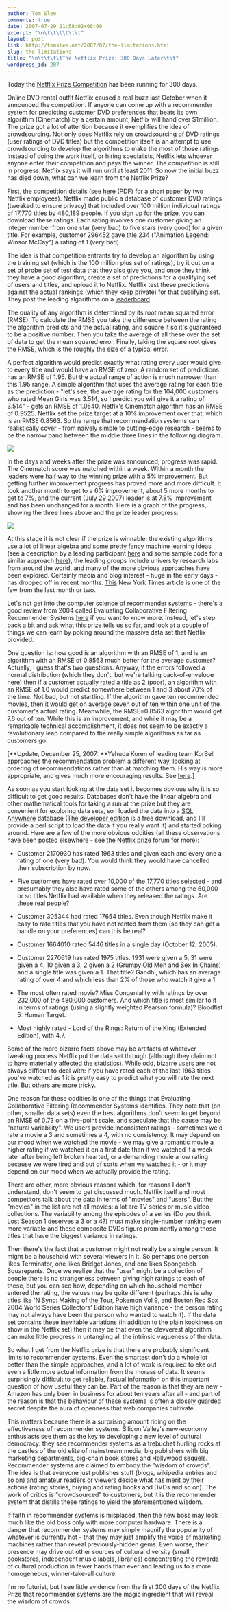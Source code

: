 ```yaml
---
author: Tom Slee
comments: true
date: 2007-07-29 21:58:02+00:00
excerpt: "\n\t\t\t\t\t\t"
layout: post
link: http://tomslee.net/2007/07/the-limitations.html
slug: the-limitations
title: "\n\t\t\t\tThe Netflix Prize: 300 Days Later\t\t"
wordpress_id: 207
---
```



				

Today the [Netflix Prize Competition](http://www.netflixprize.com/) has been running for 300 days.





Online DVD rental outfit Netflix caused a real buzz last October when it announced the competition. If anyone can come up with a recommender system for predicting customer DVD preferences that beats its own algorithm (Cinematch) by a certain amount, Netflix will hand over $1million. The prize got a lot of attention because it exemplifies the idea of crowdsourcing. Not only does Netflix rely on crowdsourcing of DVD ratings (user ratings of DVD titles) but the competition itself is an attempt to use crowdsourcing to develop the algorithms to make the most of those ratings. Instead of doing the work itself, or hiring specialists, Netflix lets whoever anyone enter their competition and pays the winner. The competition is still in progress: Netflix says it will run until at least 2011. So now the initial buzz has died down, what can we learn from the Netflix Prize?




First, the competition details (see [here](http://www.netflixprize.com/assets/NetflixPrizeKDD_to_appear.pdf) (PDF) for a short paper by two Netflix employees). Netflix made public a database of customer DVD ratings (tweaked to ensure privacy) that included over 100 million individual ratings of 17,770 titles by 480,189 people. If you sign up for the prize, you can download these ratings. Each rating involves one customer giving an integer number from one star (very bad) to five stars (very good) for a given title. For example, customer 296452 gave title 234 ("Animation Legend: Winsor McCay") a rating of 1 (very bad).




The idea is that competition entrants try to develop an algorithm by using the training set (which is the 100 million plus set of ratings), try it out on a set of probe set of test data that they also give you, and once they think they have a good algorithm, create a set of predictions for a qualifying set of users and titles, and upload it to Netflix. Netflix test these predictions against the actual rankings (which they keep private) for that qualifying set. They post the leading algorithms on a [leaderboard](http://www.netflixprize.com//leaderboard).




The quality of any algorithm is determined by its root mean squared error (RMSE). To calculate the RMSE you take the difference between the rating the algorithm predicts and the actual rating, and square it so it's guaranteed to be a positive number. Then you take the average of all these over the set of data to get the mean squared error. Finally, taking the square root gives the RMSE, which is the roughly the size of a typical error.




A perfect algorithm would predict exactly what rating every user would give to every title and would have an RMSE of zero. A random set of predictions has an RMSE of 1.95. But the actual range of action is much narrower than this 1.95 range. A simple algorithm that uses the average rating for each title as the prediction - "let's see, the average rating for the 104,000 customers who rated Mean Girls was 3.514, so I predict you will give it a rating of 3.514" - gets an RMSE of 1.0540. Netflx's Cinematch algorithm has an RMSE of 0.9525. Netflix set the prize target at a 10% improvement over that, which is an RMSE 0.8563. So the range that recommendation systems can realistically cover - from naively simple to cutting-edge research - seems to be the narrow band between the middle three lines in the following diagram.




![](http://docs.google.com/File?id=dfx7r5rf_85x9qfswgv)




In the days and weeks after the prize was announced, progress was rapid. The Cinematch score was matched within a week. Within a month the leaders were half way to the winning prize with a 5% improvement. But getting further improvement progress has proved more and more difficult. It took another month to get to a 6% improvement, about 5 more months to get to 7%, and the current (July 29 2007) leader is at 7.8% improvement and has been unchanged for a month. Here is a graph of the progress, showing the three lines above and the prize leader progress:




![](http://docs.google.com/File?id=dfx7r5rf_84dr8gwqgt)  


At this stage it is not clear if the prize is winnable: the existing algorithms use a lot of linear algebra and some pretty fancy machine learning ideas (see a description by a leading participant [here](http://sifter.org/%7Esimon/journal/20061211.html) and some sample code for a similar approach [here](http://www.timelydevelopment.com/Demos/NetflixPrize.htm)), the leading groups include university research labs from around the world, and many of the more obvious approaches have been explored. Certainly media and blog interest - huge in the early days - has dropped off in recent months. [This](http://www.nytimes.com/2007/06/04/technology/04netflix.html?ei=5088&emc=rss&en=eda04055720ce432&ex=1338609600&partner=rssnyt) New York Times article is one of the few from the last month or two.  
  
Let's not get into the computer science of recommender systems - there's a good review from 2004 called Evaluating Collaborative Filtering Recommender Systems  [here](http://dblab.mgt.ncu.edu.tw/%E6%95%99%E6%9D%90/2004%20Data%20Mining/2004-55.pdf) if you want to know more. Instead, let's step back a bit and ask what this prize tells us so far, and look at a couple of things we can learn by poking around the massive data set that Netflix provided.  
  
One question is: how good is an algorithm with an RMSE of 1, and is an algorithm with an RMSE of 0.8563 much better for the average customer? Actually, I guess that's two questions. Anyway, if the errors followed a normal distribution (which they don't, but we're talking back-of-envelope here) then if a customer actually rated a title as 2 (poor), an algorithm with an RMSE of 1.0 would predict somewhere between 1 and 3 about 70% of the time. Not bad, but not startling. If the algorithm gave ten recommended movies, then it would get on average seven out of ten within one unit of the customer's actual rating. Meanwhile, the RMSE=0.8563 algorithm would get 7.6 out of ten. While this is an improvement, and while it may be a remarkable technical accomplishment, it does not seem to be exactly a revolutionary leap compared to the really simple algorithms as far as customers go.  
  
[**Update, December 25, 2007: **Yehuda Koren of leading team KorBell approaches the recommendation problem a different way, looking at ordering of recommendations rather than at matching them. His way is more appropriate, and gives much more encouraging results. See [here](http://www.netflixprize.com/community/viewtopic.php?id=828).]  
  
As soon as you start looking at the data set it becomes obvious why it is so difficult to get good results. Databases don't have the linear algebra and other mathematical tools for taking a run at the prize but they are convenient for exploring data sets, so I loaded the data into a [SQL Anywhere](http://www.ianywhere.com/products/sql_anywhere.html) database ([The developer edition](http://www.sybase.com/detail?id=1016644) is a free download, and I'll provide a perl script to load the data if you really want it) and started poking around. Here are a few of the more obvious oddities (all these observations have been posted elsewhere - see the [Netflix prize forum](http://www.netflixprize.com/community/) for more):




  * Customer 2170930 has rated 1963 titles and given each and every one a rating of one (very bad). You would think they would have cancelled their subscription by now.


  * Five customers have rated over 10,000 of the 17,770 titles selected - and presumably they also have rated some of the others among the 60,000 or so titles Netflix had available when they released the ratings. Are these real people?


  * Customer 305344 had rated 17654 titles. Even though Netflix make it easy to rate titles that you have not rented from them (so they can get a handle on your preferences) can this be real?


  * Customer 1664010 rated 5446 titles in a single day (October 12, 2005).


  * Customer 2270619 has rated 1975 titles. 1931 were given a 5, 31 were given a 4, 10 given a 3, 2 given a 2 (Grumpy Old Men and Sex In Chains) and a single title was given a 1. That title? Gandhi, which has an average rating of over 4 and which less than 2% of those who watch it give a 1.


  * The most often rated movie? Miss Congeniality with ratings by over 232,000 of the 480,000 customers. And which title is most similar to it in terms of ratings (using a slightly weighted Pearson formula)? Bloodfist 5: Human Target.


  * Most highly rated - Lord of the Rings: Return of the King (Extended Edition), with 4.7.



Some of the more bizarre facts above may be artifacts of whatever tweaking process Netflix put the data set through (although they claim not to have materially affected the statistics). While odd, bizarre users are not always difficult to deal with: if you have rated each of the last 1963 titles you've watched as 1 it is pretty easy to predict what you will rate the next title. But others are more tricky.




One reason for these oddities is one of the things that Evaluating Collaborative Filtering Recommender Systems identifies. They note that (on other, smaller data sets) even the best algorithms don't seem to get beyond an RMSE of 0.73 on a five-point scale, and speculate that the cause may be "natural variability". We users provide inconsistent ratings - sometimes we'd rate a movie a 3 and sometimes a 4, with no consistency. It may depend on our mood when we watched the movie - we may give a romantic movie a higher rating if we watched it on a first date than if we watched it a week later after being left broken hearted, or a demanding movie a low rating because we were tired and out of sorts when we watched it - or it may depend on our mood when we actually provide the rating.




There are other, more obvious reasons which, for reasons I don't understand, don't seem to get discussed much. Netflix itself and most competitors talk about the data in terms of "movies" and "users". But the "movies" in the list are not all movies: a lot are TV series or music video collections. The variability among the episodes of a series (Do you think Lost Season 1 deserves a 3 or a 4?) must make single-number ranking even more variable and these composite DVDs figure prominently among those titles that have the biggest variance in ratings.




Then there's the fact that a customer might not really be a single person. It might be a household with several viewers in it. So perhaps one person likes Terminator, one likes Bridget Jones, and one likes Spongebob Squarepants. Once we realize that the "user" might be a collection of people there is no strangeness between giving high ratings to each of these, but you can see how, depending on which household member entered the rating, the values may be quite different (perhaps this is why titles like 'N Sync: Making of the Tour, Pokemon Vol 9, and Boston Red Sox 2004 World Series Collectors' Edition have high variance - the person rating may not always have been the person who wanted to watch it). If the data set contains these inevitable variations (in addition to the plain kookiness on show in the Netflix set) then it may be that even the clevverest algorithm can make little progress in untangling all the intrinsic vagueness of the data. 




So what I get from the Netflix prize is that there are probably significant limits to recommender systems. Even the smartest don't do a whole lot better than the simple approaches, and a lot of work is required to eke out even a little more actual information from the morass of data. It seems surprisingly difficult to get reliable, factual information on this important question of how useful they can be. Part of the reason is that they are new - Amazon has only been in business for about ten years after all - and part of the reason is that the behaviour of these systems is often a closely guarded secret despite the aura of openness that web companies cultivate.




This matters because there is a surprising amount riding on the effectiveness of recommender systems. Silicon Valley's new-economy enthusiasts see them as the key to developing a new level of cultural democracy: they see recommender systems as a trebuchet hurling rocks at the castles of the old elite of mainstream media, big publishers with big marketing departments, big-chain book stores and Hollywood sequels. Recommender systems are claimed to embody the "wisdom of crowds". The idea is that everyone just publishes stuff (blogs, wikipedia entries and so on) and amateur readers or viewers decide what has merit by their actions (rating stories, buying and rating books and DVDs and so on). The work of critics is "crowdsourced" to customers, but it is the recommender system that distills these ratings to yield the aforementioned wisdom.




If faith in recommender systems is misplaced, then the new boss may look much like the old boss only with more computer hardware. There is a danger that recommender systems may simply magnify the popularity of whatever is currently hot - that they may just amplify the voice of marketing machines rather than reveal previously-hidden gems. Even worse, their presence may drive out other sources of cultural diversity (small bookstores, independent music labels, libraries) concentrating the rewards of cultural production in fewer hands than ever and leading us to a more homogeneous, winner-take-all culture.




I'm no futurist, but I see little evidence from the first 300 days of the Netflix Prize that recommender systems are the magic ingredient that will reveal the wisdom of crowds.


		
